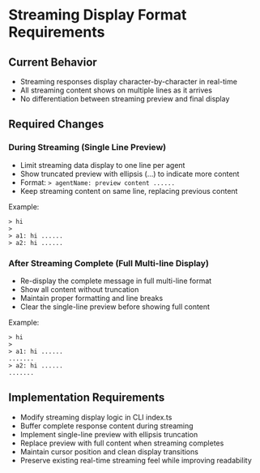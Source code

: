 # Streaming Display Format Requirements

## Current Behavior
- Streaming responses display character-by-character in real-time
- All streaming content shows on multiple lines as it arrives
- No differentiation between streaming preview and final display

## Required Changes

### During Streaming (Single Line Preview)
- Limit streaming data display to one line per agent
- Show truncated preview with ellipsis (...) to indicate more content
- Format: `> agentName: preview content ......`
- Keep streaming content on same line, replacing previous content

Example:
```
> hi
> 
> a1: hi ...... 
> a2: hi ......
```

### After Streaming Complete (Full Multi-line Display)
- Re-display the complete message in full multi-line format
- Show all content without truncation
- Maintain proper formatting and line breaks
- Clear the single-line preview before showing full content

Example:
```
> hi
> 
> a1: hi ...... 
.......
> a2: hi ......
.......
```

## Implementation Requirements
- Modify streaming display logic in CLI index.ts
- Buffer complete response content during streaming
- Implement single-line preview with ellipsis truncation
- Replace preview with full content when streaming completes
- Maintain cursor position and clean display transitions
- Preserve existing real-time streaming feel while improving readability
